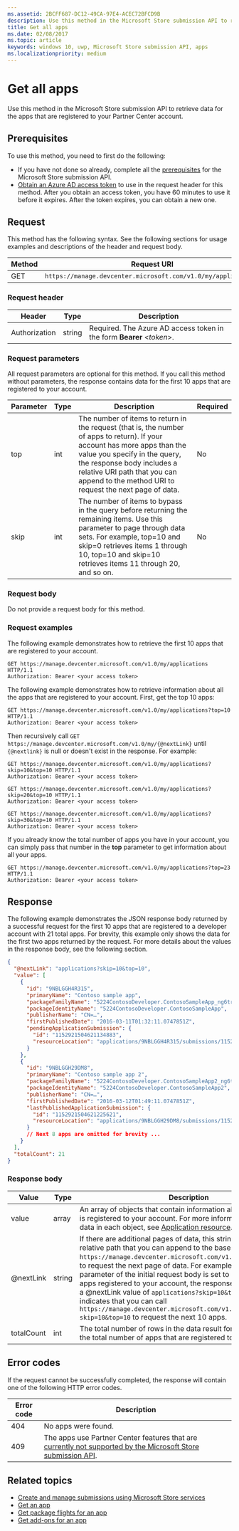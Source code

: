 ```yaml
---
ms.assetid: 2BCFF687-DC12-49CA-97E4-ACEC72BFCD9B
description: Use this method in the Microsoft Store submission API to retrieve information about all apps that are registered to your Partner Center account.
title: Get all apps
ms.date: 02/08/2017
ms.topic: article
keywords: windows 10, uwp, Microsoft Store submission API, apps
ms.localizationpriority: medium
---
```

# Get all apps


Use this method in the Microsoft Store submission API to retrieve data for the apps that are registered to your Partner Center account.

## Prerequisites

To use this method, you need to first do the following:

* If you have not done so already, complete all the [prerequisites](create-and-manage-submissions-using-windows-store-services.md#prerequisites) for the Microsoft Store submission API.
* [Obtain an Azure AD access token](create-and-manage-submissions-using-windows-store-services.md#obtain-an-azure-ad-access-token) to use in the request header for this method. After you obtain an access token, you have 60 minutes to use it before it expires. After the token expires, you can obtain a new one.

## Request

This method has the following syntax. See the following sections for usage examples and descriptions of the header and request body.

| Method | Request URI                                                      |
|--------|------------------------------------------------------------------|
| GET    | `https://manage.devcenter.microsoft.com/v1.0/my/applications` |


### Request header

| Header        | Type   | Description                                                                 |
|---------------|--------|-----------------------------------------------------------------------------|
| Authorization | string | Required. The Azure AD access token in the form **Bearer** &lt;*token*&gt;. |


### Request parameters

All request parameters are optional for this method. If you call this method without parameters, the response contains data for the first 10 apps that are registered to your account.

|  Parameter  |  Type  |  Description  |  Required  |
|------|------|------|------|
|  top  |  int  |  The number of items to return in the request (that is, the number of apps to return). If your account has more apps than the value you specify in the query, the response body includes a relative URI path that you can append to the method URI to request the next page of data.  |  No  |
|  skip  |  int  |  The number of items to bypass in the query before returning the remaining items. Use this parameter to page through data sets. For example, top=10 and skip=0 retrieves items 1 through 10, top=10 and skip=10 retrieves items 11 through 20, and so on.  |  No  |


### Request body

Do not provide a request body for this method.

### Request examples

The following example demonstrates how to retrieve the first 10 apps that are registered to your account.

```http
GET https://manage.devcenter.microsoft.com/v1.0/my/applications HTTP/1.1
Authorization: Bearer <your access token>
```

The following example demonstrates how to retrieve information about all the apps that are registered to your account. First, get the top 10 apps:

```http
GET https://manage.devcenter.microsoft.com/v1.0/my/applications?top=10 HTTP/1.1
Authorization: Bearer <your access token>
```

Then recursively call `GET https://manage.devcenter.microsoft.com/v1.0/my/{@nextLink}` until `{@nextlink}` is null or doesn't exist in the response. For example:

```http
GET https://manage.devcenter.microsoft.com/v1.0/my/applications?skip=10&top=10 HTTP/1.1
Authorization: Bearer <your access token>
```
  
```http
GET https://manage.devcenter.microsoft.com/v1.0/my/applications?skip=20&top=10 HTTP/1.1
Authorization: Bearer <your access token>
```

```http
GET https://manage.devcenter.microsoft.com/v1.0/my/applications?skip=30&top=10 HTTP/1.1
Authorization: Bearer <your access token>
```

If you already know the total number of apps you have in your account, you can simply pass that number in the **top** parameter to get information about all your apps.

```http
GET https://manage.devcenter.microsoft.com/v1.0/my/applications?top=23 HTTP/1.1
Authorization: Bearer <your access token>
```


## Response

The following example demonstrates the JSON response body returned by a successful request for the first 10 apps that are registered to a developer account with 21 total apps. For brevity, this example only shows the data for the first two apps returned by the request. For more details about the values in the response body, see the following section.

```json
{
  "@nextLink": "applications?skip=10&top=10",
  "value": [
    {
      "id": "9NBLGGH4R315",
      "primaryName": "Contoso sample app",
      "packageFamilyName": "5224ContosoDeveloper.ContosoSampleApp_ng6try80pwt52",
      "packageIdentityName": "5224ContosoDeveloper.ContosoSampleApp",
      "publisherName": "CN=…",
      "firstPublishedDate": "2016-03-11T01:32:11.0747851Z",
      "pendingApplicationSubmission": {
        "id": "1152921504621134883",
        "resourceLocation": "applications/9NBLGGH4R315/submissions/1152921504621134883"
      }
    },
    {
      "id": "9NBLGGH29DM8",
      "primaryName": "Contoso sample app 2",
      "packageFamilyName": "5224ContosoDeveloper.ContosoSampleApp2_ng6try80pwt52",
      "packageIdentityName": "5224ContosoDeveloper.ContosoSampleApp2",
      "publisherName": "CN=…",
      "firstPublishedDate": "2016-03-12T01:49:11.0747851Z",
      "lastPublishedApplicationSubmission": {
        "id": "1152921504621225621",
        "resourceLocation": "applications/9NBLGGH29DM8/submissions/1152921504621225621"
      }
      // Next 8 apps are omitted for brevity ...
    }
  ],
  "totalCount": 21
}
```

### Response body

| Value      | Type   | Description                                                                                                                                                                                                                                                                         |
|------------|--------|----------------------------------------------------------------------------------------------------------------------------------------------------------------------------------------------------------------------------------------------------------------------------------------|
| value      | array  | An array of objects that contain information about each app that is registered to your account. For more information about the data in each object, see [Application resource](get-app-data.md#application_object).                                                                                                                           |
| @nextLink  | string | If there are additional pages of data, this string contains a relative path that you can append to the base `https://manage.devcenter.microsoft.com/v1.0/my/` request URI to request the next page of data. For example, if the *top* parameter of the initial request body is set to 10 but there are 20 apps registered to your account, the response body will include a @nextLink value of `applications?skip=10&top=10`, which indicates that you can call `https://manage.devcenter.microsoft.com/v1.0/my/applications?skip=10&top=10` to request the next 10 apps. |
| totalCount | int    | The total number of rows in the data result for the query (that is, the total number of apps that are registered to your account).                                                |


## Error codes

If the request cannot be successfully completed, the response will contain one of the following HTTP error codes.

| Error code |  Description   |
|--------|------------------|
| 404  | No apps were found. |
| 409  | The apps use Partner Center features that are [currently not supported by the Microsoft Store submission API](create-and-manage-submissions-using-windows-store-services.md#not_supported).  |


## Related topics

* [Create and manage submissions using Microsoft Store services](create-and-manage-submissions-using-windows-store-services.md)
* [Get an app](get-an-app.md)
* [Get package flights for an app](get-flights-for-an-app.md)
* [Get add-ons for an app](get-add-ons-for-an-app.md)
